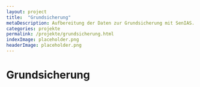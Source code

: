 ```yaml
---
layout: project
title:  "Grundsicherung"
metaDescription: Aufbereitung der Daten zur Grundsicherung mit SenIAS.
categories: projekte
permalink: /projekte/grundsicherung.html
indexImage: placeholder.png
headerImage: placeholder.png
---
```


# Grundsicherung